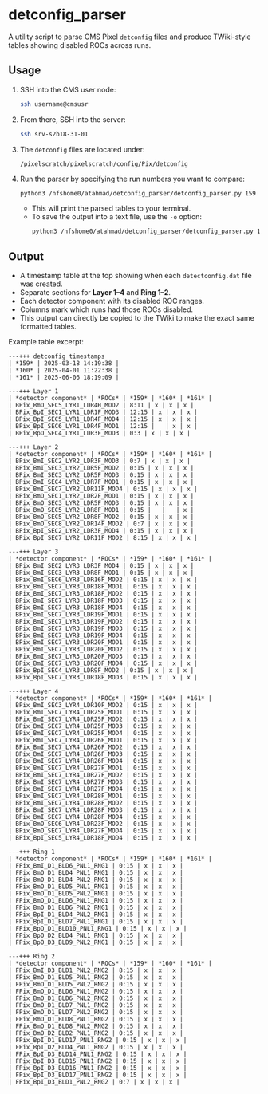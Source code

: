 # detconfig_parser

A utility script to parse CMS Pixel `detconfig` files and produce TWiki-style tables showing disabled ROCs across runs.

## Usage

1. SSH into the CMS user node:
   ```bash
   ssh username@cmsusr
   ```

2. From there, SSH into the server:
   ```bash
   ssh srv-s2b18-31-01
   ```

3. The `detconfig` files are located under:
   ```
   /pixelscratch/pixelscratch/config/Pix/detconfig
   ```

4. Run the parser by specifying the run numbers you want to compare:
   ```bash
   python3 /nfshome0/atahmad/detconfig_parser/detconfig_parser.py 159 160 161
   ```

   - This will print the parsed tables to your terminal.
   - To save the output into a text file, use the `-o` option:
     ```bash
     python3 /nfshome0/atahmad/detconfig_parser/detconfig_parser.py 159 160 -o output.txt
     ```

## Output

- A timestamp table at the top showing when each `detectconfig.dat` file was created.
- Separate sections for **Layer 1–4** and **Ring 1–2**.
- Each detector component with its disabled ROC ranges.
- Columns mark which runs had those ROCs disabled.
- This output can directly be copied to the TWiki to make the exact same formatted tables.

Example table excerpt:

```
---+++ detconfig timestamps
| *159* | 2025-03-18 14:19:38 |
| *160* | 2025-04-01 11:22:38 |
| *161* | 2025-06-06 18:19:09 |

---+++ Layer 1
| *detector component* | *ROCs* | *159* | *160* | *161* |
| BPix_BmO_SEC5_LYR1_LDR4H_MOD2 | 8:11 | x | x | x |
| BPix_BpI_SEC1_LYR1_LDR1F_MOD3 | 12:15 | x | x | x |
| BPix_BpI_SEC5_LYR1_LDR4F_MOD4 | 12:15 | x | x | x |
| BPix_BpI_SEC6_LYR1_LDR4F_MOD1 | 12:15 |   | x | x |
| BPix_BpO_SEC4_LYR1_LDR3F_MOD3 | 0:3 | x | x | x |

---+++ Layer 2
| *detector component* | *ROCs* | *159* | *160* | *161* |
| BPix_BmI_SEC2_LYR2_LDR3F_MOD3 | 0:7 | x | x | x |
| BPix_BmI_SEC3_LYR2_LDR5F_MOD2 | 0:15 | x | x | x |
| BPix_BmI_SEC3_LYR2_LDR5F_MOD3 | 0:15 | x | x | x |
| BPix_BmI_SEC4_LYR2_LDR7F_MOD1 | 0:15 | x | x | x |
| BPix_BmI_SEC7_LYR2_LDR11F_MOD4 | 0:15 | x | x | x |
| BPix_BmO_SEC1_LYR2_LDR2F_MOD1 | 0:15 | x | x | x |
| BPix_BmO_SEC3_LYR2_LDR5F_MOD3 | 0:15 | x | x | x |
| BPix_BmO_SEC5_LYR2_LDR8F_MOD1 | 0:15 |   |   | x |
| BPix_BmO_SEC5_LYR2_LDR8F_MOD2 | 0:15 | x | x | x |
| BPix_BmO_SEC8_LYR2_LDR14F_MOD2 | 0:7 | x | x | x |
| BPix_BpI_SEC2_LYR2_LDR3F_MOD4 | 0:15 | x | x | x |
| BPix_BpI_SEC7_LYR2_LDR11F_MOD2 | 8:15 | x | x | x |

---+++ Layer 3
| *detector component* | *ROCs* | *159* | *160* | *161* |
| BPix_BmI_SEC2_LYR3_LDR3F_MOD4 | 0:15 | x | x | x |
| BPix_BmI_SEC3_LYR3_LDR8F_MOD1 | 0:15 | x | x | x |
| BPix_BmI_SEC6_LYR3_LDR16F_MOD2 | 0:15 | x | x | x |
| BPix_BmI_SEC7_LYR3_LDR18F_MOD1 | 0:15 | x | x | x |
| BPix_BmI_SEC7_LYR3_LDR18F_MOD2 | 0:15 | x | x | x |
| BPix_BmI_SEC7_LYR3_LDR18F_MOD3 | 0:15 | x | x | x |
| BPix_BmI_SEC7_LYR3_LDR18F_MOD4 | 0:15 | x | x | x |
| BPix_BmI_SEC7_LYR3_LDR19F_MOD1 | 0:15 | x | x | x |
| BPix_BmI_SEC7_LYR3_LDR19F_MOD2 | 0:15 | x | x | x |
| BPix_BmI_SEC7_LYR3_LDR19F_MOD3 | 0:15 | x | x | x |
| BPix_BmI_SEC7_LYR3_LDR19F_MOD4 | 0:15 | x | x | x |
| BPix_BmI_SEC7_LYR3_LDR20F_MOD1 | 0:15 | x | x | x |
| BPix_BmI_SEC7_LYR3_LDR20F_MOD2 | 0:15 | x | x | x |
| BPix_BmI_SEC7_LYR3_LDR20F_MOD3 | 0:15 | x | x | x |
| BPix_BmI_SEC7_LYR3_LDR20F_MOD4 | 0:15 | x | x | x |
| BPix_BpI_SEC4_LYR3_LDR9F_MOD2 | 0:15 | x | x | x |
| BPix_BpI_SEC7_LYR3_LDR18F_MOD3 | 0:15 | x | x | x |

---+++ Layer 4
| *detector component* | *ROCs* | *159* | *160* | *161* |
| BPix_BmI_SEC3_LYR4_LDR10F_MOD2 | 0:15 | x | x | x |
| BPix_BmI_SEC7_LYR4_LDR25F_MOD1 | 0:15 | x | x | x |
| BPix_BmI_SEC7_LYR4_LDR25F_MOD2 | 0:15 | x | x | x |
| BPix_BmI_SEC7_LYR4_LDR25F_MOD3 | 0:15 | x | x | x |
| BPix_BmI_SEC7_LYR4_LDR25F_MOD4 | 0:15 | x | x | x |
| BPix_BmI_SEC7_LYR4_LDR26F_MOD1 | 0:15 | x | x | x |
| BPix_BmI_SEC7_LYR4_LDR26F_MOD2 | 0:15 | x | x | x |
| BPix_BmI_SEC7_LYR4_LDR26F_MOD3 | 0:15 | x | x | x |
| BPix_BmI_SEC7_LYR4_LDR26F_MOD4 | 0:15 | x | x | x |
| BPix_BmI_SEC7_LYR4_LDR27F_MOD1 | 0:15 | x | x | x |
| BPix_BmI_SEC7_LYR4_LDR27F_MOD2 | 0:15 | x | x | x |
| BPix_BmI_SEC7_LYR4_LDR27F_MOD3 | 0:15 | x | x | x |
| BPix_BmI_SEC7_LYR4_LDR27F_MOD4 | 0:15 | x | x | x |
| BPix_BmI_SEC7_LYR4_LDR28F_MOD1 | 0:15 | x | x | x |
| BPix_BmI_SEC7_LYR4_LDR28F_MOD2 | 0:15 | x | x | x |
| BPix_BmI_SEC7_LYR4_LDR28F_MOD3 | 0:15 | x | x | x |
| BPix_BmI_SEC7_LYR4_LDR28F_MOD4 | 0:15 | x | x | x |
| BPix_BmO_SEC6_LYR4_LDR23F_MOD2 | 0:15 | x | x | x |
| BPix_BmO_SEC7_LYR4_LDR27F_MOD4 | 0:15 | x | x | x |
| BPix_BpI_SEC5_LYR4_LDR18F_MOD4 | 0:15 | x | x | x |

---+++ Ring 1
| *detector component* | *ROCs* | *159* | *160* | *161* |
| FPix_BmI_D1_BLD6_PNL1_RNG1 | 0:15 | x | x | x |
| FPix_BmO_D1_BLD4_PNL1_RNG1 | 0:15 | x | x | x |
| FPix_BmO_D1_BLD4_PNL2_RNG1 | 0:15 | x | x | x |
| FPix_BmO_D1_BLD5_PNL1_RNG1 | 0:15 | x | x | x |
| FPix_BmO_D1_BLD5_PNL2_RNG1 | 0:15 | x | x | x |
| FPix_BmO_D1_BLD6_PNL1_RNG1 | 0:15 | x | x | x |
| FPix_BmO_D1_BLD6_PNL2_RNG1 | 0:15 | x | x | x |
| FPix_BpI_D1_BLD4_PNL2_RNG1 | 0:15 | x | x | x |
| FPix_BpI_D1_BLD7_PNL1_RNG1 | 0:15 | x | x | x |
| FPix_BpO_D1_BLD10_PNL1_RNG1 | 0:15 | x | x | x |
| FPix_BpO_D2_BLD4_PNL1_RNG1 | 0:15 | x | x | x |
| FPix_BpO_D3_BLD9_PNL2_RNG1 | 0:15 | x | x | x |

---+++ Ring 2
| *detector component* | *ROCs* | *159* | *160* | *161* |
| FPix_BmI_D3_BLD1_PNL2_RNG2 | 8:15 | x | x | x |
| FPix_BmO_D1_BLD5_PNL1_RNG2 | 0:15 | x | x | x |
| FPix_BmO_D1_BLD5_PNL2_RNG2 | 0:15 | x | x | x |
| FPix_BmO_D1_BLD6_PNL1_RNG2 | 0:15 | x | x | x |
| FPix_BmO_D1_BLD6_PNL2_RNG2 | 0:15 | x | x | x |
| FPix_BmO_D1_BLD7_PNL1_RNG2 | 0:15 | x | x | x |
| FPix_BmO_D1_BLD7_PNL2_RNG2 | 0:15 | x | x | x |
| FPix_BmO_D1_BLD8_PNL1_RNG2 | 0:15 | x | x | x |
| FPix_BmO_D1_BLD8_PNL2_RNG2 | 0:15 | x | x | x |
| FPix_BmO_D2_BLD2_PNL1_RNG2 | 0:15 | x | x | x |
| FPix_BpI_D1_BLD17_PNL1_RNG2 | 0:15 | x | x | x |
| FPix_BpI_D2_BLD4_PNL1_RNG2 | 0:15 | x | x | x |
| FPix_BpI_D3_BLD14_PNL1_RNG2 | 0:15 | x | x | x |
| FPix_BpI_D3_BLD15_PNL1_RNG2 | 0:15 | x | x | x |
| FPix_BpI_D3_BLD16_PNL1_RNG2 | 0:15 | x | x | x |
| FPix_BpI_D3_BLD17_PNL1_RNG2 | 0:15 | x | x | x |
| FPix_BpI_D3_BLD1_PNL2_RNG2 | 0:7 | x | x | x |
```
